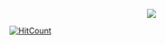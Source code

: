 <p align="center">
<img src="https://github.com/eli-alkorta/eli-alkorta/blob/master/bio/biomin.gif">
</p>


[![HitCount](http://hits.dwyl.com/{eli-alkorta}/{https://github.com/eli-alkorta}.svg)](http://hits.dwyl.com/{eli-alkorta}/{https://github.com/eli-alkorta})

